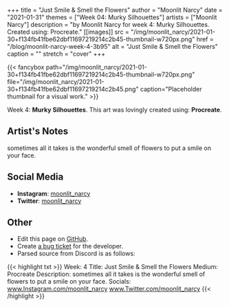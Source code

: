 +++
title =       "Just Smile & Smell the Flowers"
author =      "Moonlit Narcy"
date =        "2021-01-31"
themes =      ["Week 04: Murky Silhouettes"]
artists =     ["Moonlit Narcy"]
description = "by Moonlit Narcy for week 4: Murky Silhouettes. Created using: Procreate."
[[images]]
      src = "/img/moonlit_narcy/2021-01-30+f134fb41fbe62dbf11697219214c2b45-thumbnail-w720px.png"
      href = "/blog/moonlit-narcy-week-4-3b95"
      alt = "Just Smile & Smell the Flowers"
      caption = ""
      stretch = "cover"
+++


{{< fancybox path="/img/moonlit_narcy/2021-01-30+f134fb41fbe62dbf11697219214c2b45-thumbnail-w720px.png" file="/img/moonlit_narcy/2021-01-30+f134fb41fbe62dbf11697219214c2b45.png" caption="Placeholder thumbnail for a visual work." >}}


Week 4: **Murky Silhouettes**. This art was lovingly created using: **Procreate**.

## Artist's Notes

sometimes all it takes is the wonderful smell of flowers to put a smile on your face.

## Social Media

- **Instagram**: <a href='https://instagram.com/moonlit_narcy' target='_blank'>moonlit_narcy</a>
- **Twitter**: <a href='https://twitter.com/moonlit_narcy' target='_blank'>moonlit_narcy</a>

## Other

- Edit this page on [GitHub](https://github.com/teaminkling/web-refresh/edit/main/content/blog/moonlit-narcy-week-4-3b95.md).
- Create [a bug ticket](https://github.com/teaminkling/web-refresh/issues/new?assignees=&labels=bug&template=problem-report.md&title=) for the developer.
- Parsed source from Discord is as follows:

{{< highlight txt >}}
Week: 4
Title: Just Smile & Smell the Flowers
Medium: Procreate
Description: sometimes all it takes is the wonderful smell of flowers to put a smile on your face.
Socials: www.Instagram.com/moonlit_narcy 
www.Twitter.com/moonlit_narcy
{{< /highlight >}}